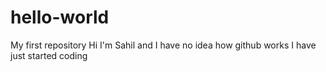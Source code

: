 # hello-world
My first repository
Hi I'm Sahil and I have no idea how github works
I have just started coding
